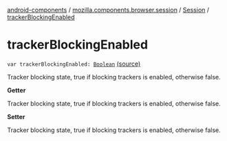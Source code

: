 [android-components](../../index.md) / [mozilla.components.browser.session](../index.md) / [Session](index.md) / [trackerBlockingEnabled](./tracker-blocking-enabled.md)

# trackerBlockingEnabled

`var trackerBlockingEnabled: `[`Boolean`](https://kotlinlang.org/api/latest/jvm/stdlib/kotlin/-boolean/index.html) [(source)](https://github.com/mozilla-mobile/android-components/blob/master/components/browser/session/src/main/java/mozilla/components/browser/session/Session.kt#L305)

Tracker blocking state, true if blocking trackers is enabled, otherwise false.

**Getter**

Tracker blocking state, true if blocking trackers is enabled, otherwise false.

**Setter**

Tracker blocking state, true if blocking trackers is enabled, otherwise false.

